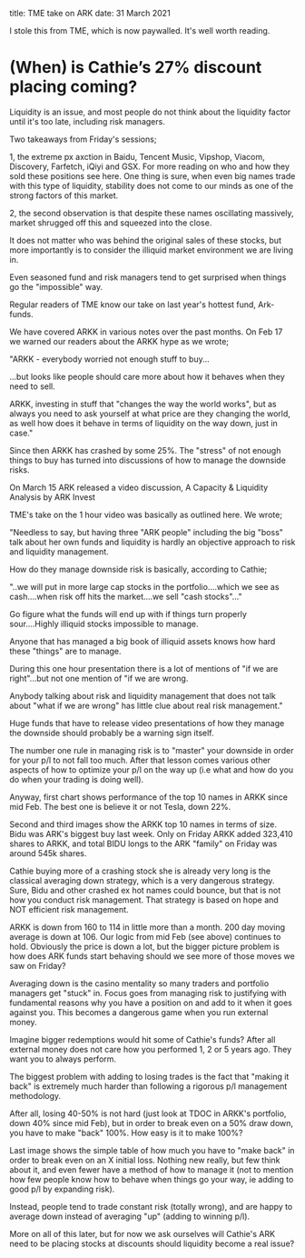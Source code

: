 title: TME take on ARK
date: 31 March 2021

I stole this from TME, which is now paywalled. It's well worth reading. 

# (When) is Cathie’s 27% discount placing coming?

Liquidity is an issue, and most people do not think about the liquidity factor until it's too late, including risk managers.

Two takeaways from Friday's sessions;

1, the extreme px axction in Baidu, Tencent Music, Vipshop, Viacom, Discovery, Farfetch, iQiyi and GSX. For more reading on who and how they sold these positions see here. One thing is sure, when even big names trade with this type of liquidity, stability does not come to our minds as one of the strong factors of this market.

2, the second observation is that despite these names oscillating massively, market shrugged off this and squeezed into the close.

It does not matter who was behind the original sales of these stocks, but more importantly is to consider the illiquid market environment we are living in.

Even seasoned fund and risk managers tend to get surprised when things go the "impossible" way.

Regular readers of TME know our take on last year's hottest fund, Ark-funds.

We have covered ARKK in various notes over the past months. On Feb 17 we warned our readers about the ARKK hype as we wrote;

"ARKK - everybody worried not enough stuff to buy...

...but looks like people should care more about how it behaves when they need to sell.

ARKK, investing in stuff that "changes the way the world works", but as always you need to ask yourself at what price are they changing the world, as well how does it behave in terms of liquidity on the way down, just in case."

Since then ARKK has crashed by some 25%. The "stress" of not enough things to buy has turned into discussions of how to manage the downside risks.

On March 15 ARK released a video discussion, A Capacity & Liquidity Analysis by ARK Invest

TME's take on the 1 hour video was basically as outlined here. We wrote;

"Needless to say, but having three "ARK people" including the big "boss" talk about her own funds and liquidity is hardly an objective approach to risk and liquidity management.

How do they manage downside risk is basically, according to Cathie;

"..we will put in more large cap stocks in the portfolio....which we see as cash....when risk off hits the market....we sell "cash stocks"..."

Go figure what the funds will end up with if things turn properly sour....Highly illiquid stocks impossible to manage.

Anyone that has managed a big book of illiquid assets knows how hard these "things" are to manage.

During this one hour presentation there is a lot of mentions of "if we are right"...but not one mention of "if we are wrong.

Anybody talking about risk and liquidity management that does not talk about "what if we are wrong" has little clue about real risk management."

Huge funds that have to release video presentations of how they manage the downside should probably be a warning sign itself.

The number one rule in managing risk is to "master" your downside in order for your p/l to not fall too much. After that lesson comes various other aspects of how to optimize your p/l on the way up (i.e what and how do you do when your trading is doing well).

Anyway, first chart shows performance of the top 10 names in ARKK since mid Feb. The best one is believe it or not Tesla, down 22%.

Second and third images show the ARKK top 10 names in terms of size. Bidu was ARK's biggest buy last week. Only on Friday ARKK added 323,410 shares to ARKK, and total BIDU longs to the ARK "family" on Friday was around 545k shares.

Cathie buying more of a crashing stock she is already very long is the classical averaging down strategy, which is a very dangerous strategy. Sure, Bidu and other crashed ex hot names could bounce, but that is not how you conduct risk management. That strategy is based on hope and NOT efficient risk management.

ARKK is down from 160 to 114 in little more than a month. 200 day moving average is down at 106. Our logic from mid Feb (see above) continues to hold. Obviously the price is down a lot, but the bigger picture problem is how does ARK funds start behaving should we see more of those moves we saw on Friday?

Averaging down is the casino mentality so many traders and portfolio managers get "stuck" in. Focus goes from managing risk to justifying with fundamental reasons why you have a position on and add to it when it goes against you. This becomes a dangerous game when you run external money.

Imagine bigger redemptions would hit some of Cathie's funds? After all external money does not care how you performed 1, 2 or 5 years ago. They want you to always perform.

The biggest problem with adding to losing trades is the fact that "making it back" is extremely much harder than following a rigorous p/l management methodology.

After all, losing 40-50% is not hard (just look at TDOC in ARKK's portfolio, down 40% since mid Feb), but in order to break even on a 50% draw down, you have to make "back" 100%. How easy is it to make 100%?

Last image shows the simple table of how much you have to "make back" in order to break even on an X initial loss. Nothing new really, but few think about it, and even fewer have a method of how to manage it (not to mention how few people know how to behave when things go your way, ie adding to good p/l by expanding risk).

Instead, people tend to trade constant risk (totally wrong), and are happy to average down instead of averaging "up" (adding to winning p/l).

More on all of this later, but for now we ask ourselves will Cathie's ARK need to be placing stocks at discounts should liquidity become a real issue?